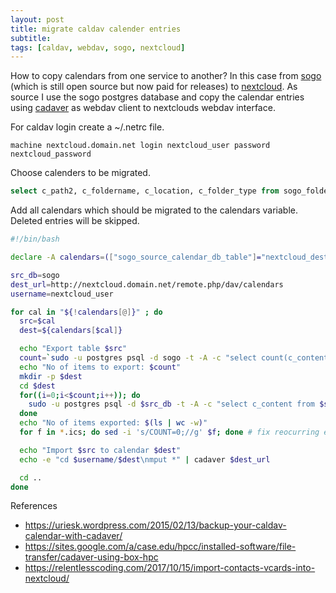 ```yaml
---
layout: post
title: migrate caldav calender entries
subtitle: 
tags: [caldav, webdav, sogo, nextcloud]
---
```


How to copy calendars from one service to another? 
In this case from [sogo](https://sogo.nu/) (which is still open source but now paid for releases) to [nextcloud](https://nextcloud.com/).
As source I use the sogo postgres database and copy the calendar entries using [cadaver](http://webdav.org/cadaver/) as webdav client to nextclouds webdav interface.


For caldav login create a ~/.netrc file.
```
machine nextcloud.domain.net login nextcloud_user password nextcloud_password
```

Choose calenders to be migrated.
```sql
select c_path2, c_foldername, c_location, c_folder_type from sogo_folder_info order by c_folder_type, c_path2;
```


Add all calendars which should be migrated to the calendars variable. Deleted entries will be skipped.

```bash
#!/bin/bash

declare -A calendars=(["sogo_source_calendar_db_table"]="nextcloud_destination_calendar")

src_db=sogo
dest_url=http://nextcloud.domain.net/remote.php/dav/calendars
username=nextcloud_user

for cal in "${!calendars[@]}" ; do
  src=$cal
  dest=${calendars[$cal]}

  echo "Export table $src"
  count=`sudo -u postgres psql -d sogo -t -A -c "select count(c_content) from $src where c_deleted is null"`
  echo "No of items to export: $count"
  mkdir -p $dest
  cd $dest
  for((i=0;i<$count;i++)); do
    sudo -u postgres psql -d $src_db -t -A -c "select c_content from $src where c_deleted is null limit 1 offset $i" > $(cat /proc/sys/kernel/random/uuid)-imported.ics
  done
  echo "No of items exported: $(ls | wc -w)"
  for f in *.ics; do sed -i 's/COUNT=0;//g' $f; done # fix reocurring event parameter

  echo "Import $src to calendar $dest"
  echo -e "cd $username/$dest\nmput *" | cadaver $dest_url

  cd ..
done
```

References
* <https://uriesk.wordpress.com/2015/02/13/backup-your-caldav-calendar-with-cadaver/>
* <https://sites.google.com/a/case.edu/hpcc/installed-software/file-transfer/cadaver-using-box-hpc>
* <https://relentlesscoding.com/2017/10/15/import-contacts-vcards-into-nextcloud/>
